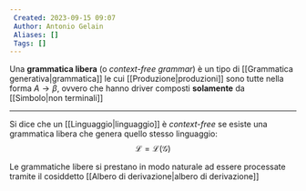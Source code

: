```yaml
---
 Created: 2023-09-15 09:07
 Author: Antonio Gelain
 Aliases: []
 Tags: []
---
```


Una **grammatica libera** (o *context-free grammar*) è un tipo di [[Grammatica generativa|grammatica]] le cui [[Produzione|produzioni]] sono tutte nella forma $A \rightarrow \beta$, ovvero che hanno driver composti **solamente** da [[Simbolo|non terminali]]

---

Si dice che un [[Linguaggio|linguaggio]] è *context-free* se esiste una grammatica libera che genera quello stesso linguaggio:
$$\mathcal{L} = \mathcal{L}(\mathcal{G})$$

Le grammatiche libere si prestano in modo naturale ad essere processate tramite il cosiddetto [[Albero di derivazione|albero di derivazione]]